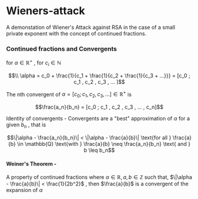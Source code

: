 # Wieners-attack
A demonstation of Wiener's Attack against RSA in the case of a small private exponent with the concept of continued fractions.

### Continued fractions and Convergents
for $\alpha \in \mathbb{R}^+$ , for $c_i \in \mathbb{N}$

$$\\ \alpha = c_0 + \frac{1}{c_1 + \frac{1}{c_2 + \frac{1}{c_3 + ...}}} = [c_0 ; c_1 , c_2 , c_3 , ... ]$$

The nth convergent of $\alpha = [c_0 ; c_1 , c_2 , c_3 , ... ] \in \mathbb{R}^+$ is 

$$\frac{a_n}{b_n} = [c_0 ; c_1 , c_2 , c_3 , ...  , c_n]$$

Identity of convergents - Convergents are a "best" approximation of $\alpha$ for a given $b_n$ , that is

$$\|\alpha - \frac{a_n}{b_n}\| < \|\alpha - \frac{a}{b}\| \text{for all } \frac{a}{b} \in \mathbb{Q} \text{with } \frac{a}{b} \neq \frac{a_n}{b_n} \text{ and } b \leq b_n$$


#### Weiner's Theorem - 
A property of continued fractions where $\alpha \in \mathbb{R} , a,b \in \mathbb{Z}$ such that, $\|\alpha - \frac{a}{b}\| < \frac{1}{2b^2}$ , then $\frac{a}{b}$ is a convergent of the expansion of $\alpha$


